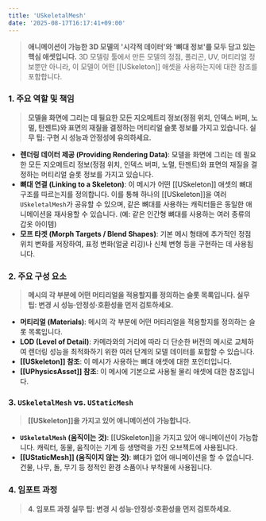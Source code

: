 ```yaml
---
title: 'USkeletalMesh'
date: '2025-08-17T16:17:41+09:00'
---
```

> **애니메이션이 가능한 3D 모델의 '시각적 데이터'와 '뼈대 정보'를 모두 담고 있는 핵심 애셋입니다.** 3D 모델링 툴에서 만든 모델의 정점, 폴리곤, UV, 머티리얼 정보뿐만 아니라, 이 모델이 어떤 [[USkeleton]] 애셋을 사용하는지에 대한 참조를 포함합니다.

### **1. 주요 역할 및 책임**
> **모델을 화면에 그리는 데 필요한 모든 지오메트리 정보(정점 위치, 인덱스 버퍼, 노멀, 탄젠트)와 표면의 재질을 결정하는 머티리얼 슬롯 정보를 가지고 있습니다. 실무 팁: 구현 시 성능과 안정성에 유의하세요.**
* **렌더링 데이터 제공 (Providing Rendering Data)**:
	모델을 화면에 그리는 데 필요한 모든 지오메트리 정보(정점 위치, 인덱스 버퍼, 노멀, 탄젠트)와 표면의 재질을 결정하는 머티리얼 슬롯 정보를 가지고 있습니다.
* **뼈대 연결 (Linking to a Skeleton)**:
	이 메시가 어떤 [[USkeleton]] 애셋의 뼈대 구조를 따르는지를 정의합니다. 이를 통해 하나의 [[USkeleton]]을 여러 `USkeletalMesh`가 공유할 수 있으며, 같은 뼈대를 사용하는 캐릭터들은 동일한 애니메이션을 재사용할 수 있습니다. (예: 같은 인간형 뼈대를 사용하는 여러 종류의 갑옷 아이템)
* **모프 타겟 (Morph Targets / Blend Shapes)**:
	기본 메시 형태에 추가적인 정점 위치 변화를 저장하여, 표정 변화(얼굴 리깅)나 신체 변형 등을 구현하는 데 사용됩니다.

### **2. 주요 구성 요소**
> **메시의 각 부분에 어떤 머티리얼을 적용할지를 정의하는 슬롯 목록입니다. 실무 팁: 변경 시 성능·안정성·호환성을 먼저 검토하세요.**
* **머티리얼 (Materials)**:
	메시의 각 부분에 어떤 머티리얼을 적용할지를 정의하는 슬롯 목록입니다.
* **LOD (Level of Detail)**:
	카메라와의 거리에 따라 더 단순한 버전의 메시로 교체하여 렌더링 성능을 최적화하기 위한 여러 단계의 모델 데이터를 포함할 수 있습니다.
* **[[USkeleton]] 참조**:
	이 메시가 사용하는 뼈대 애셋에 대한 포인터입니다.
* **[[UPhysicsAsset]] 참조**:
	이 메시에 기본으로 사용될 물리 애셋에 대한 참조입니다.

### **3. `USkeletalMesh` vs. `UStaticMesh`**
> **[[USkeleton]]을 가지고 있어 애니메이션이 가능합니다.**
* **`USkeletalMesh` (움직이는 것)**:
	[[USkeleton]]을 가지고 있어 애니메이션이 가능합니다. 캐릭터, 동물, 움직이는 기계 등 생명력을 가진 오브젝트에 사용됩니다.
* **[[UStaticMesh]] (움직이지 않는 것)**:
	뼈대가 없어 애니메이션을 할 수 없습니다. 건물, 나무, 돌, 무기 등 정적인 환경 소품이나 부착물에 사용됩니다.

### **4. 임포트 과정**
> **4. 임포트 과정 실무 팁: 변경 시 성능·안정성·호환성을 먼저 검토하세요.**